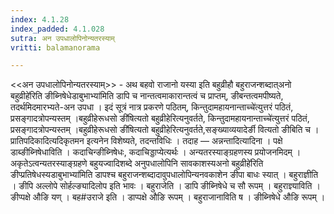 ```yaml
---
index: 4.1.28
index_padded: 4.1.028
sutra: अन उपधालोपिनोन्यतरस्याम्
vritti: balamanorama

---
```

<<अन उपधालोपिनोन्यतरस्याम्>> - अथ बहवो राजानो यस्या इति बहुव्रीहौ बहुराजन्शब्दात्अनो बहुव्रीहे॑रिति ङीब्निषेधेडाबुभाभ्या॑मिति डापि च नान्तत्वमाकारान्तत्वं च प्राप्तम्, ङीबन्तत्वमपीष्यते, तदर्थमिदमारभ्यते-अन उपधा । इदं सूत्रं नात्र प्रकरणे पठितम्, किन्तुदामहायनान्ताच्चे॑त्युत्तरं पठितं, प्रसङ्गादत्रोपन्यस्तम् ।बहुव्रीहेरूधसो ङी॑षित्यतो बहुव्रीहेरित्यनुवर्तते, किन्तुदामहायनान्ताच्चे॑त्युत्तरं पठितं, प्रसङ्गादत्रोपन्यस्तम् ।बहुव्रीहेरूधसो ङी॑षित्यतो बहुव्रीहेरित्यनुवर्तते,सङ्ख्याव्ययादेर्ङी वित्यतो ङीबिति च । प्रातिपदिकादित्यदिकृतमन इत्यनेन विशेष्यते, तदन्तविधिः । तदाह — अन्नन्तादित्यादिना । पक्षे डाब्ङीब्निषेधाविति । कदाचिन्ङीब्निषेधः, कदाचिड्डाप्येत्यर्थः । अन्यतरस्याङ्ग्रहणस्य प्रयोजनमिदम् । अकृतेऽत्वन्यतरस्याङ्ग्रहणे बहुयज्वादिशब्दे अनुपधालोपिनि सावकाशस्यअनो बहुव्रीहे॑रिति ङीप्प्रतिषेधस्यडाबुभाभ्या॑मिति डापश्च बहुराजन्शब्दादावुपधालोपिन्यनवकाशेन ङीपा बाधः स्यात् । बहुराज्ञीति । ङीपि अल्लोपे सोर्हल्ङ्यादिलोप इति भावः । बहुराजेति । डापि ङीब्निषेधे च सौ रूपम् । बहुराज्ञ्याविति । ङीप्पक्षे औङि यण् । बह#उराजे इति । डाप्पक्षे औङि रूपम् । बहुराजानाविति ष । ङीब्निषेधे औङि रूपम् । 
